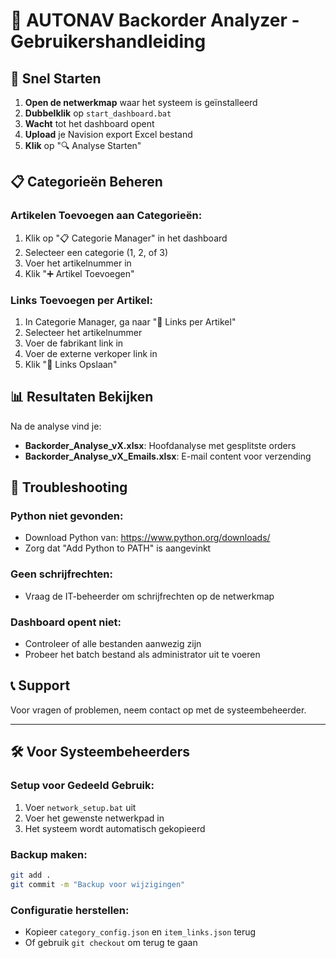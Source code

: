 # 🚗 AUTONAV Backorder Analyzer - Gebruikershandleiding

## 🚀 Snel Starten

1. **Open de netwerkmap** waar het systeem is geïnstalleerd
2. **Dubbelklik** op `start_dashboard.bat`
3. **Wacht** tot het dashboard opent
4. **Upload** je Navision export Excel bestand
5. **Klik** op "🔍 Analyse Starten"

## 📋 Categorieën Beheren

### Artikelen Toevoegen aan Categorieën:
1. Klik op "📋 Categorie Manager" in het dashboard
2. Selecteer een categorie (1, 2, of 3)
3. Voer het artikelnummer in
4. Klik "➕ Artikel Toevoegen"

### Links Toevoegen per Artikel:
1. In Categorie Manager, ga naar "🔗 Links per Artikel"
2. Selecteer het artikelnummer
3. Voer de fabrikant link in
4. Voer de externe verkoper link in
5. Klik "💾 Links Opslaan"

## 📊 Resultaten Bekijken

Na de analyse vind je:
- **Backorder_Analyse_vX.xlsx**: Hoofdanalyse met gesplitste orders
- **Backorder_Analyse_vX_Emails.xlsx**: E-mail content voor verzending

## 🔧 Troubleshooting

### Python niet gevonden:
- Download Python van: https://www.python.org/downloads/
- Zorg dat "Add Python to PATH" is aangevinkt

### Geen schrijfrechten:
- Vraag de IT-beheerder om schrijfrechten op de netwerkmap

### Dashboard opent niet:
- Controleer of alle bestanden aanwezig zijn
- Probeer het batch bestand als administrator uit te voeren

## 📞 Support

Voor vragen of problemen, neem contact op met de systeembeheerder.

---

## 🛠️ Voor Systeembeheerders

### Setup voor Gedeeld Gebruik:
1. Voer `network_setup.bat` uit
2. Voer het gewenste netwerkpad in
3. Het systeem wordt automatisch gekopieerd

### Backup maken:
```bash
git add .
git commit -m "Backup voor wijzigingen"
```

### Configuratie herstellen:
- Kopieer `category_config.json` en `item_links.json` terug
- Of gebruik `git checkout` om terug te gaan 